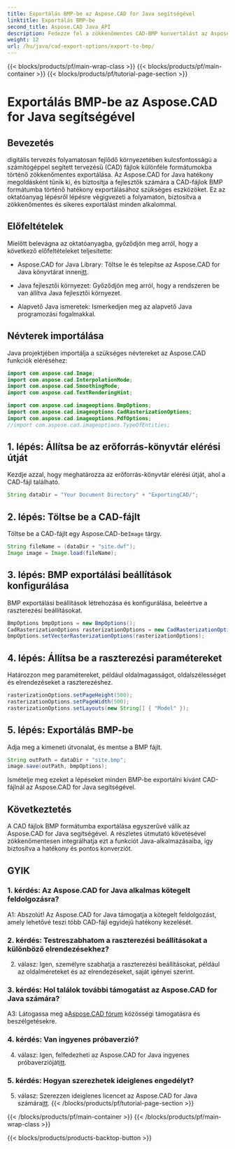 ```yaml
---
title: Exportálás BMP-be az Aspose.CAD for Java segítségével
linktitle: Exportálás BMP-be
second_title: Aspose.CAD Java API
description: Fedezze fel a zökkenőmentes CAD-BMP konvertálást az Aspose.CAD for Java segítségével. Kövesse lépésenkénti útmutatónkat a hatékony és pontos export érdekében.
weight: 12
url: /hu/java/cad-export-options/export-to-bmp/
---
```


{{< blocks/products/pf/main-wrap-class >}}
{{< blocks/products/pf/main-container >}}
{{< blocks/products/pf/tutorial-page-section >}}

# Exportálás BMP-be az Aspose.CAD for Java segítségével

## Bevezetés

digitális tervezés folyamatosan fejlődő környezetében kulcsfontosságú a számítógéppel segített tervezésű (CAD) fájlok különféle formátumokba történő zökkenőmentes exportálása. Az Aspose.CAD for Java hatékony megoldásként tűnik ki, és biztosítja a fejlesztők számára a CAD-fájlok BMP formátumba történő hatékony exportálásához szükséges eszközöket. Ez az oktatóanyag lépésről lépésre végigvezeti a folyamaton, biztosítva a zökkenőmentes és sikeres exportálást minden alkalommal.

## Előfeltételek

Mielőtt belevágna az oktatóanyagba, győződjön meg arról, hogy a következő előfeltételeket teljesítette:

- Aspose.CAD for Java Library: Töltse le és telepítse az Aspose.CAD for Java könyvtárat innen[itt](https://releases.aspose.com/cad/java/).

- Java fejlesztői környezet: Győződjön meg arról, hogy a rendszeren be van állítva Java fejlesztői környezet.

- Alapvető Java ismeretek: Ismerkedjen meg az alapvető Java programozási fogalmakkal.

## Névterek importálása

Java projektjében importálja a szükséges névtereket az Aspose.CAD funkciók eléréséhez:

```java
import com.aspose.cad.Image;
import com.aspose.cad.InterpolationMode;
import com.aspose.cad.SmoothingMode;
import com.aspose.cad.TextRenderingHint;

import com.aspose.cad.imageoptions.BmpOptions;
import com.aspose.cad.imageoptions.CadRasterizationOptions;
import com.aspose.cad.imageoptions.PdfOptions;
//import com.aspose.cad.imageoptions.TypeOfEntities;
```

## 1. lépés: Állítsa be az erőforrás-könyvtár elérési útját

Kezdje azzal, hogy meghatározza az erőforrás-könyvtár elérési útját, ahol a CAD-fájl található.

```java
String dataDir = "Your Document Directory" + "ExportingCAD/";
```

## 2. lépés: Töltse be a CAD-fájlt

 Töltse be a CAD-fájlt egy Aspose.CAD-be`Image` tárgy.

```java
String fileName = (dataDir + "site.dwf");
Image image = Image.load(fileName);
```

## 3. lépés: BMP exportálási beállítások konfigurálása

BMP exportálási beállítások létrehozása és konfigurálása, beleértve a raszterezési beállításokat.

```java
BmpOptions bmpOptions = new BmpOptions();
CadRasterizationOptions rasterizationOptions = new CadRasterizationOptions();
bmpOptions.setVectorRasterizationOptions(rasterizationOptions);
```

## 4. lépés: Állítsa be a raszterezési paramétereket

Határozzon meg paramétereket, például oldalmagasságot, oldalszélességet és elrendezéseket a raszterezéshez.

```java
rasterizationOptions.setPageHeight(500);
rasterizationOptions.setPageWidth(500);
rasterizationOptions.setLayouts(new String[] { "Model" });
```

## 5. lépés: Exportálás BMP-be

Adja meg a kimeneti útvonalat, és mentse a BMP fájlt.

```java
String outPath = dataDir + "site.bmp";
image.save(outPath, bmpOptions);
```

Ismételje meg ezeket a lépéseket minden BMP-be exportálni kívánt CAD-fájlnál az Aspose.CAD for Java segítségével.

## Következtetés

A CAD fájlok BMP formátumba exportálása egyszerűvé válik az Aspose.CAD for Java segítségével. A részletes útmutató követésével zökkenőmentesen integrálhatja ezt a funkciót Java-alkalmazásaiba, így biztosítva a hatékony és pontos konverziót.

## GYIK

### 1. kérdés: Az Aspose.CAD for Java alkalmas kötegelt feldolgozásra?

A1: Abszolút! Az Aspose.CAD for Java támogatja a kötegelt feldolgozást, amely lehetővé teszi több CAD-fájl egyidejű hatékony kezelését.

### 2. kérdés: Testreszabhatom a raszterezési beállításokat a különböző elrendezésekhez?

2. válasz: Igen, személyre szabhatja a raszterezési beállításokat, például az oldalméreteket és az elrendezéseket, saját igényei szerint.

### 3. kérdés: Hol találok további támogatást az Aspose.CAD for Java számára?

 A3: Látogassa meg a[Aspose.CAD fórum](https://forum.aspose.com/c/cad/19) közösségi támogatásra és beszélgetésekre.

### 4. kérdés: Van ingyenes próbaverzió?

 4. válasz: Igen, felfedezheti az Aspose.CAD for Java ingyenes próbaverzióját[itt](https://releases.aspose.com/).

### 5. kérdés: Hogyan szerezhetek ideiglenes engedélyt?

 5. válasz: Szerezzen ideiglenes licencet az Aspose.CAD for Java számára[itt](https://purchase.aspose.com/temporary-license/).
{{< /blocks/products/pf/tutorial-page-section >}}

{{< /blocks/products/pf/main-container >}}
{{< /blocks/products/pf/main-wrap-class >}}

{{< blocks/products/products-backtop-button >}}
